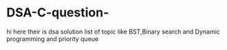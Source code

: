 # DSA-C-question-
hi here their is dsa solution list of topic like BST,Binary search and Dynamic programming and priority queue

